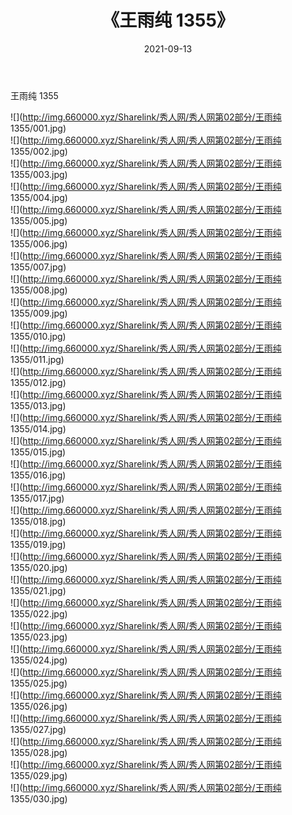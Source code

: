 ﻿---
layout: post
title:  《王雨纯 1355》
date:   2021-09-13
img: http://img.660000.xyz/Sharelink/秀人网/秀人网第02部分/王雨纯 1355/000.jpg
categories: [美女, 清纯, 唯美]
---

王雨纯 1355

  ![](http://img.660000.xyz/Sharelink/秀人网/秀人网第02部分/王雨纯 1355/001.jpg) <br> ![](http://img.660000.xyz/Sharelink/秀人网/秀人网第02部分/王雨纯 1355/002.jpg) <br> ![](http://img.660000.xyz/Sharelink/秀人网/秀人网第02部分/王雨纯 1355/003.jpg) <br> ![](http://img.660000.xyz/Sharelink/秀人网/秀人网第02部分/王雨纯 1355/004.jpg) <br> ![](http://img.660000.xyz/Sharelink/秀人网/秀人网第02部分/王雨纯 1355/005.jpg) <br> ![](http://img.660000.xyz/Sharelink/秀人网/秀人网第02部分/王雨纯 1355/006.jpg) <br> ![](http://img.660000.xyz/Sharelink/秀人网/秀人网第02部分/王雨纯 1355/007.jpg) <br> ![](http://img.660000.xyz/Sharelink/秀人网/秀人网第02部分/王雨纯 1355/008.jpg) <br> ![](http://img.660000.xyz/Sharelink/秀人网/秀人网第02部分/王雨纯 1355/009.jpg) <br> ![](http://img.660000.xyz/Sharelink/秀人网/秀人网第02部分/王雨纯 1355/010.jpg) <br> ![](http://img.660000.xyz/Sharelink/秀人网/秀人网第02部分/王雨纯 1355/011.jpg) <br> ![](http://img.660000.xyz/Sharelink/秀人网/秀人网第02部分/王雨纯 1355/012.jpg) <br> ![](http://img.660000.xyz/Sharelink/秀人网/秀人网第02部分/王雨纯 1355/013.jpg) <br> ![](http://img.660000.xyz/Sharelink/秀人网/秀人网第02部分/王雨纯 1355/014.jpg) <br> ![](http://img.660000.xyz/Sharelink/秀人网/秀人网第02部分/王雨纯 1355/015.jpg) <br> ![](http://img.660000.xyz/Sharelink/秀人网/秀人网第02部分/王雨纯 1355/016.jpg) <br> ![](http://img.660000.xyz/Sharelink/秀人网/秀人网第02部分/王雨纯 1355/017.jpg) <br> ![](http://img.660000.xyz/Sharelink/秀人网/秀人网第02部分/王雨纯 1355/018.jpg) <br> ![](http://img.660000.xyz/Sharelink/秀人网/秀人网第02部分/王雨纯 1355/019.jpg) <br> ![](http://img.660000.xyz/Sharelink/秀人网/秀人网第02部分/王雨纯 1355/020.jpg) <br> ![](http://img.660000.xyz/Sharelink/秀人网/秀人网第02部分/王雨纯 1355/021.jpg) <br> ![](http://img.660000.xyz/Sharelink/秀人网/秀人网第02部分/王雨纯 1355/022.jpg) <br> ![](http://img.660000.xyz/Sharelink/秀人网/秀人网第02部分/王雨纯 1355/023.jpg) <br> ![](http://img.660000.xyz/Sharelink/秀人网/秀人网第02部分/王雨纯 1355/024.jpg) <br> ![](http://img.660000.xyz/Sharelink/秀人网/秀人网第02部分/王雨纯 1355/025.jpg) <br> ![](http://img.660000.xyz/Sharelink/秀人网/秀人网第02部分/王雨纯 1355/026.jpg) <br> ![](http://img.660000.xyz/Sharelink/秀人网/秀人网第02部分/王雨纯 1355/027.jpg) <br> ![](http://img.660000.xyz/Sharelink/秀人网/秀人网第02部分/王雨纯 1355/028.jpg) <br> ![](http://img.660000.xyz/Sharelink/秀人网/秀人网第02部分/王雨纯 1355/029.jpg) <br> ![](http://img.660000.xyz/Sharelink/秀人网/秀人网第02部分/王雨纯 1355/030.jpg) <br>